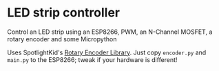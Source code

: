 # LED strip controller
Control an LED strip using an ESP8266, PWM, an N-Channel MOSFET, a rotary encoder and some Micropython

Uses SpotlightKid's [Rotary Encoder Library](https://github.com/SpotlightKid/micropython-stm-lib/tree/master/encoder). 
Just copy `encoder.py` and `main.py` to the ESP8266; tweak if your hardware is different!